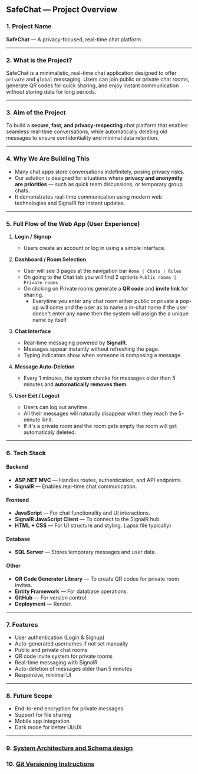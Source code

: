 ## **SafeChat — Project Overview**

### 1. **Project Name**

**SafeChat** — A privacy-focused, real-time chat platform.

---

### 2. **What is the Project?**

SafeChat is a minimalistic, real-time chat application designed to offer `private` and `global` messaging. Users can join public or private chat rooms, generate QR codes for quick sharing, and enjoy instant communication without storing data for long periods.

---

### 3. **Aim of the Project**

To build a **secure, fast, and privacy-respecting** chat platform that enables seamless real-time conversations, while automatically deleting old messages to ensure confidentiality and minimal data retention.

---

### 4. **Why We Are Building This**

* Many chat apps store conversations indefinitely, posing privacy risks.
* Our solution is designed for situations where **privacy and anonymity are priorities** — such as quick team discussions, or temporary group chats.
* It demonstrates real-time communication using modern web technologies and SignalR for instant updates.

---

### 5. **Full Flow of the Web App (User Experience)**

1. **Login / Signup**

   * Users create an account or log in using a simple interface.

2. **Dashboard / Room Selection**
   * User will see 3 pages at the navigation bar `Home | Chats | Rules`
   * On going to the Chat tab you will find 2 options `Public rooms | Private rooms`
   * On clicking on Private rooms generate a **QR code** and **invite link** for sharing.
      * Everytime you enter any chat room either public or private a pop-up will come and the user as to name a in-chat name if the user doesn't enter any name then the system will assign the a unique name by itself 

3. **Chat Interface**
   * Real-time messaging powered by **SignalR**.
   * Messages appear instantly without refreshing the page.
   * Typing indicators show when someone is composing a message.

4. **Message Auto-Deletion**
   * Every 1 minutes, the system checks for messages older than 5 minutes and **automatically removes them**.

5. **User Exit / Logout**
   * Users can log out anytime.
   * All their messages will naturally disappear when they reach the 5-minute limit.
   * If it's a private room and the room gets empty the room will get automaticaly deleted.

---

### 6. **Tech Stack**

#### **Backend**

* **ASP.NET MVC** — Handles routes, authentication, and API endpoints.
* **SignalR** — Enables real-time chat communication.

#### **Frontend**

* **JavaScript** — For chat functionality and UI interactions.
* **SignalR JavaScript Client** — To connect to the SignalR hub.
* **HTML + CSS** — For UI structure and styling.  (.apsx file typically)

#### **Database**

* **SQL Server** — Stores temporary messages and user data.

#### **Other**

* **QR Code Generator Library** — To create QR codes for private room invites.
* **Entity Framework** — For database operations.
* **GitHub** — For version control.
* **Deployment** — Render.

---

### 7. **Features**

* User authentication (Login & Signup)
* Auto-generated usernames if not set manually
* Public and private chat rooms
* QR code invite system for private rooms
* Real-time messaging with SignalR
* Auto-deletion of messages older than 5 minutes
* Responsive, minimal UI

---

### 8. **Future Scope**

* End-to-end encryption for private messages
* Support for file sharing
* Mobile app integration
* Dark mode for better UI/UX

---

### 9. [**System Architecture and Schema design**](./Architecture.md)
### 10. [**Git Versioning Instructions**](./Git-Versioning-information.md)

